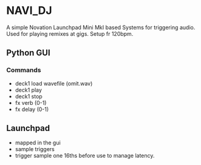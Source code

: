 # NAVI_DJ
A simple Novation Launchpad Mini MkI based Systems for triggering audio.
Used for playing remixes at gigs. Setup fr 120bpm.

## Python GUI
### Commands
* deck1 load wavefile (omit.wav)
* deck1 play
* deck1 stop
* fx verb (0-1)
* fx delay (0-1)

## Launchpad
* mapped in the gui
* sample triggers
* trigger sample one 16ths before use to manage latency.
